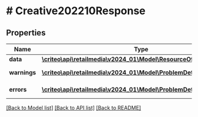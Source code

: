 # # Creative202210Response

## Properties

Name | Type | Description | Notes
------------ | ------------- | ------------- | -------------
**data** | [**\criteo\api\retailmedia\v2024_01\Model\ResourceOfCreative202210**](ResourceOfCreative202210.md) |  | [optional]
**warnings** | [**\criteo\api\retailmedia\v2024_01\Model\ProblemDetails[]**](ProblemDetails.md) |  | [optional] [readonly]
**errors** | [**\criteo\api\retailmedia\v2024_01\Model\ProblemDetails[]**](ProblemDetails.md) |  | [optional] [readonly]

[[Back to Model list]](../../README.md#models) [[Back to API list]](../../README.md#endpoints) [[Back to README]](../../README.md)
